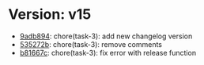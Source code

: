 # Version: v15

* [9adb894](https://github.com/VictoriaSko/unit-demo-cra/commit/9adb8943edfa84bad3227fee2da4025155e3e7f8): chore(task-3): add new changelog version
* [535272b](https://github.com/VictoriaSko/unit-demo-cra/commit/535272ba7924006bf2c9cffb82082128e8b60784): chore(task-3): remove comments
* [b81667c](https://github.com/VictoriaSko/unit-demo-cra/commit/b81667c45b3d7fa11f58d2a023d97a1d68b54df9): chore(task-3): fix error with release function
